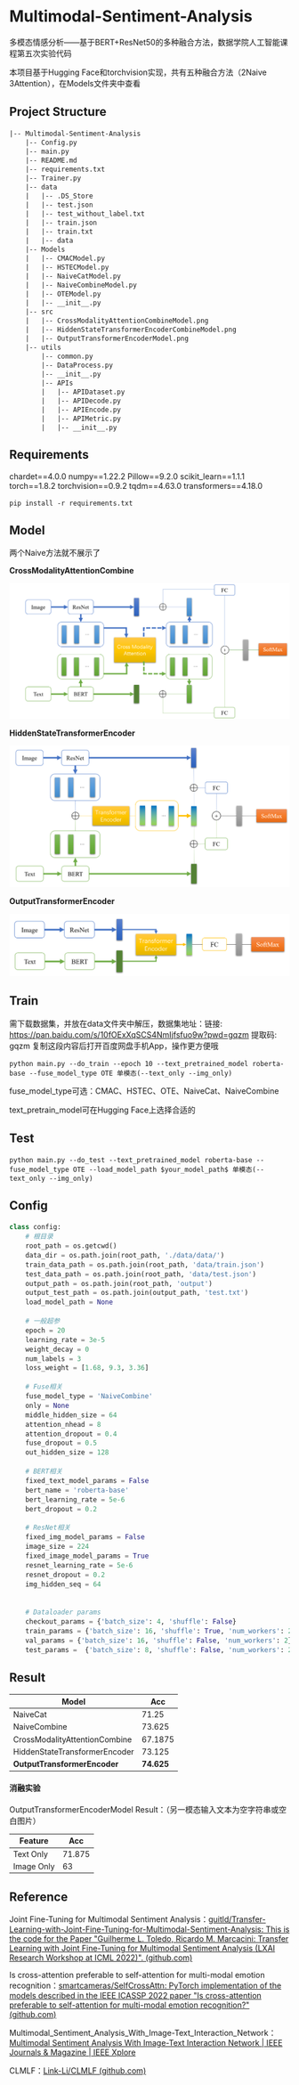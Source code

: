 # Multimodal-Sentiment-Analysis
多模态情感分析——基于BERT+ResNet50的多种融合方法，数据学院人工智能课程第五次实验代码

本项目基于Hugging Face和torchvision实现，共有五种融合方法（2Naive 3Attention），在Models文件夹中查看

## Project Structure

```
|-- Multimodal-Sentiment-Analysis
    |-- Config.py
    |-- main.py
    |-- README.md
    |-- requirements.txt
    |-- Trainer.py
    |-- data
    |   |-- .DS_Store
    |   |-- test.json
    |   |-- test_without_label.txt
    |   |-- train.json
    |   |-- train.txt
    |   |-- data
    |-- Models
    |   |-- CMACModel.py
    |   |-- HSTECModel.py
    |   |-- NaiveCatModel.py
    |   |-- NaiveCombineModel.py
    |   |-- OTEModel.py
    |   |-- __init__.py
    |-- src
    |   |-- CrossModalityAttentionCombineModel.png
    |   |-- HiddenStateTransformerEncoderCombineModel.png
    |   |-- OutputTransformerEncoderModel.png
    |-- utils
        |-- common.py
        |-- DataProcess.py
        |-- __init__.py
        |-- APIs
        |   |-- APIDataset.py
        |   |-- APIDecode.py
        |   |-- APIEncode.py
        |   |-- APIMetric.py
        |   |-- __init__.py
```

## Requirements

chardet==4.0.0
numpy==1.22.2
Pillow==9.2.0
scikit_learn==1.1.1
torch==1.8.2
torchvision==0.9.2
tqdm==4.63.0
transformers==4.18.0

```shell
pip install -r requirements.txt
```

## Model

两个Naive方法就不展示了

**CrossModalityAttentionCombine**

![CrossModalityAttentionCombineModel](./src/CrossModalityAttentionCombineModel.png)



**HiddenStateTransformerEncoder**

![HiddenStateTransformerEncoderCombineModel](./src/HiddenStateTransformerEncoderCombineModel.png)

**OutputTransformerEncoder**

![OutputTransformerEncoderModel](./src/OutputTransformerEncoderModel.png)

## Train

需下载数据集，并放在data文件夹中解压，数据集地址：链接: https://pan.baidu.com/s/10fOExXqSCS4NmIjfsfuo9w?pwd=gqzm 提取码: gqzm 复制这段内容后打开百度网盘手机App，操作更方便哦

```shell
python main.py --do_train --epoch 10 --text_pretrained_model roberta-base --fuse_model_type OTE 单模态(--text_only --img_only)
```

fuse_model_type可选：CMAC、HSTEC、OTE、NaiveCat、NaiveCombine

text_pretrain_model可在Hugging Face上选择合适的

## Test

```shell
python main.py --do_test --text_pretrained_model roberta-base --fuse_model_type OTE --load_model_path $your_model_path$ 单模态(--text_only --img_only)
```

## Config

```python
class config:
    # 根目录
    root_path = os.getcwd()
    data_dir = os.path.join(root_path, './data/data/')
    train_data_path = os.path.join(root_path, 'data/train.json')
    test_data_path = os.path.join(root_path, 'data/test.json')
    output_path = os.path.join(root_path, 'output')
    output_test_path = os.path.join(output_path, 'test.txt')
    load_model_path = None

    # 一般超参
    epoch = 20
    learning_rate = 3e-5
    weight_decay = 0
    num_labels = 3
    loss_weight = [1.68, 9.3, 3.36]

    # Fuse相关
    fuse_model_type = 'NaiveCombine'
    only = None
    middle_hidden_size = 64
    attention_nhead = 8
    attention_dropout = 0.4
    fuse_dropout = 0.5
    out_hidden_size = 128

    # BERT相关
    fixed_text_model_params = False
    bert_name = 'roberta-base'
    bert_learning_rate = 5e-6
    bert_dropout = 0.2

    # ResNet相关
    fixed_img_model_params = False
    image_size = 224
    fixed_image_model_params = True
    resnet_learning_rate = 5e-6
    resnet_dropout = 0.2
    img_hidden_seq = 64


    # Dataloader params
    checkout_params = {'batch_size': 4, 'shuffle': False}
    train_params = {'batch_size': 16, 'shuffle': True, 'num_workers': 2}
    val_params = {'batch_size': 16, 'shuffle': False, 'num_workers': 2}
    test_params =  {'batch_size': 8, 'shuffle': False, 'num_workers': 2}

```



## Result

| Model                         | Acc        |
| ----------------------------- | ---------- |
| NaiveCat                      | 71.25      |
| NaiveCombine                  | 73.625     |
| CrossModalityAttentionCombine | 67.1875    |
| HiddenStateTransformerEncoder | 73.125     |
| **OutputTransformerEncoder**  | **74.625** |

#### 消融实验

OutputTransformerEncoderModel Result：（另一模态输入文本为空字符串或空白图片）

| Feature    | Acc    |
| ---------- | ------ |
| Text Only  | 71.875 |
| Image Only | 63     |

## Reference

Joint Fine-Tuning for Multimodal Sentiment Analysis：[guitld/Transfer-Learning-with-Joint-Fine-Tuning-for-Multimodal-Sentiment-Analysis: This is the code for the Paper "Guilherme L. Toledo, Ricardo M. Marcacini: Transfer Learning with Joint Fine-Tuning for Multimodal Sentiment Analysis (LXAI Research Workshop at ICML 2022)". (github.com)](https://github.com/guitld/Transfer-Learning-with-Joint-Fine-Tuning-for-Multimodal-Sentiment-Analysis)

Is cross-attention preferable to self-attention for multi-modal emotion recognition：[smartcameras/SelfCrossAttn: PyTorch implementation of the models described in the IEEE ICASSP 2022 paper "Is cross-attention preferable to self-attention for multi-modal emotion recognition?" (github.com)](https://github.com/smartcameras/SelfCrossAttn)

Multimodal_Sentiment_Analysis_With_Image-Text_Interaction_Network：[Multimodal Sentiment Analysis With Image-Text Interaction Network | IEEE Journals & Magazine | IEEE Xplore](https://ieeexplore.ieee.org/abstract/document/9736584/)

CLMLF：[Link-Li/CLMLF (github.com)](https://github.com/Link-Li/CLMLF)
